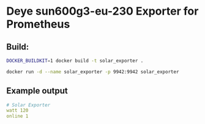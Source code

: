 # Deye sun600g3-eu-230 Exporter for Prometheus

## Build:

```sh
DOCKER_BUILDKIT=1 docker build -t solar_exporter .

docker run -d --name solar_exporter -p 9942:9942 solar_exporter
```

## Example output

```yml
# Solar Exporter
watt 120
online 1
```
